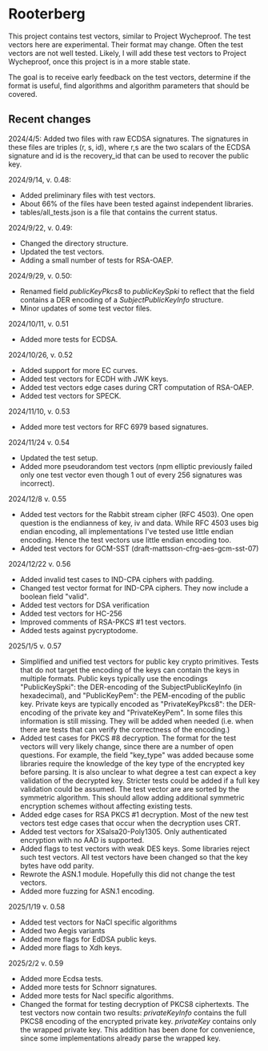# Rooterberg

This project contains test vectors, similar to Project Wycheproof. The test vectors here are experimental.
Their format may change. Often the test vectors are not well tested. Likely, I will add these test vectors to
Project Wycheproof, once this project is in a more stable state.

The goal is to receive early feedback on the test vectors, determine if the format is useful, find algorithms and
algorithm parameters that should be covered.

## Recent changes
2024/4/5: Added two files with raw ECDSA signatures. The signatures in these files are triples (r, s, id), where
r,s are the two scalars of the ECDSA signature and id is the recovery_id that can be used to recover the public key. 

2024/9/14, v. 0.48:
* Added preliminary files with test vectors. 
* About 66% of the files have been tested against independent libraries.
* tables/all_tests.json is a file that contains the current status.

2024/9/22, v. 0.49: 
* Changed the directory structure. 
* Updated the test vectors.
* Adding a small number of tests for RSA-OAEP.

2024/9/29, v. 0.50: 
* Renamed field *publicKeyPkcs8* to *publicKeySpki* to reflect that the field contains a DER encoding of a *SubjectPublicKeyInfo* structure. 
* Minor updates of some test vector files.

2024/10/11, v. 0.51 
* Added more tests for ECDSA.

2024/10/26, v. 0.52 
* Added support for more EC curves.
* Added test vectors for ECDH with JWK keys.
* Added test vectors edge cases during CRT computation of RSA-OAEP.
* Added test vectors for SPECK.

2024/11/10, v. 0.53
* Added more test vectors for RFC 6979 based signatures.

2024/11/24 v. 0.54
* Updated the test setup.
* Added more pseudorandom test vectors (npm elliptic previously failed only one test vector even
  though 1 out of every 256 signatures was incorrect).

2024/12/8 v. 0.55
* Added test vectors for the Rabbit stream cipher (RFC 4503).
  One open question is the endianness of key, iv and data.
  While RFC 4503 uses big endian encoding, all implementations I've tested use little endian encoding.
  Hence the test vectors use little endian encoding too.
* Added test vectors for GCM-SST (draft-mattsson-cfrg-aes-gcm-sst-07)

2024/12/22 v. 0.56
* Added invalid test cases to IND-CPA ciphers with padding.
* Changed test vector format for IND-CPA ciphers. They now include a boolean field "valid".
* Added test vectors for DSA verification
* Added test vectors for HC-256
* Improved comments of RSA-PKCS #1 test vectors.
* Added tests against pycryptodome. 

2025/1/5 v. 0.57
* Simplified and unified test vectors for public key crypto primitives. Tests that do not target
  the encoding of the keys can contain the keys in multiple formats. Public keys typically use
  the encodings "PublicKeySpki": the DER-encoding of the SubjectPublicKeyInfo (in hexadecimal),
  and "PublicKeyPem": the PEM-encoding of the public key. Private keys are typically encoded
  as "PrivateKeyPkcs8": the DER-encoding of the private key and "PrivateKeyPem". In some files
  this information is still missing. They will be added when needed (i.e. when there are tests
  that can verify the correctness of the encoding.)
* Added test cases for PKCS #8 decryption. The format for the test vectors will very likely
  change, since there are a number of open questions. For example, the field "key_type" was added
  because some libraries require the knowledge of the key type of the encrypted key before parsing.
  It is also unclear to what degree a test can expect a key validation of the decrypted key.
  Stricter tests could be added if a full key validation could be assumed. The test vector are
  are sorted by the symmetric algorithm. This should allow adding additional symmetric encryption
  schemes without affecting existing tests. 
* Added edge cases for RSA PKCS #1 decryption. Most of the new test vectors test edge cases that
  occur when the decryption uses CRT.
* Added test vectors for XSalsa20-Poly1305. Only authenticated encryption with no AAD is supported.
* Added flags to test vectors with weak DES keys. Some libraries reject such test vectors.
  All test vectors have been changed so that the key bytes have odd parity.
* Rewrote the ASN.1 module. Hopefully this did not change the test vectors.
* Added more fuzzing for ASN.1 encoding. 

2025/1/19 v. 0.58
* Added test vectors for NaCl specific algorithms
* Added two Aegis variants
* Added more flags for EdDSA public keys.
* Added more flags to Xdh keys.

2025/2/2 v. 0.59
* Added more Ecdsa tests.
* Added more tests for Schnorr signatures.
* Added more tests for Nacl specific algorithms.
* Changed the format for testing decryption of PKCS8 ciphertexts.
  The test vectors now contain two results: *privateKeyInfo* contains the full PKCS8 encoding of
  the encrypted private key. *privateKey* contains only the wrapped private key. This addition has
  been done for convenience, since some implementations already parse the wrapped key.
